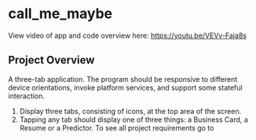 # call_me_maybe

View video of app and code overview here: https://youtu.be/VEVv-Faja8s

## Project Overview
A three-tab application. The program should be responsive to different device orientations, invoke platform services, and support some stateful interaction.
1. Display three tabs, consisting of icons, at the top area of the screen.
2. Tapping any tab should display one of three things: a Business Card, a Resume or a Predictor.
To see all project requirements go to 

